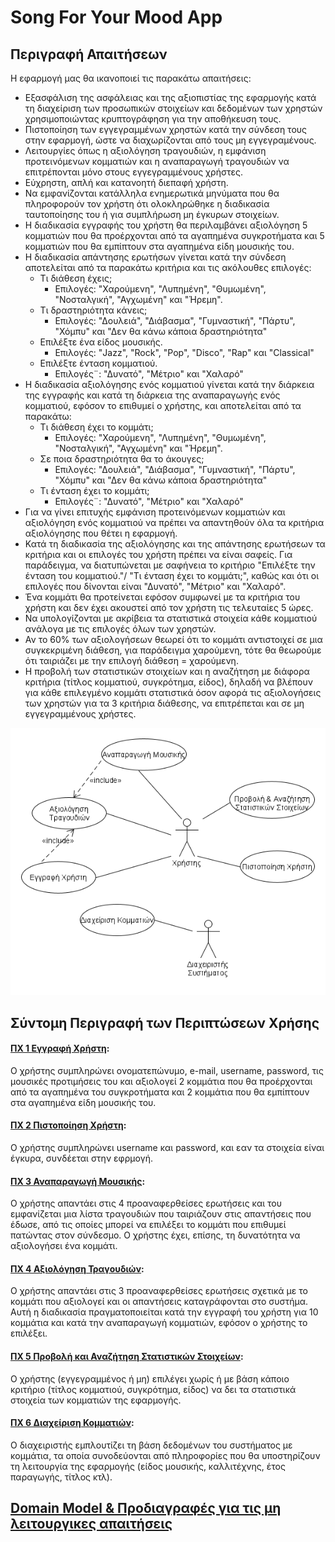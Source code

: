 # Song For Your Mood App 

## Περιγραφή Απαιτήσεων 

Η εφαρμογή μας θα ικανοποιεί τις παρακάτω απαιτήσεις:
* Εξασφάλιση της ασφάλειας και της αξιοπιστίας της εφαρμογής κατά τη διαχείριση των προσωπικών στοιχείων και δεδομένων των χρηστών χρησιμοποιώντας κρυπτογράφηση για την αποθήκευση τους.
* Πιστοποίηση των εγγεγραμμένων χρηστών κατά την σύνδεση τους στην εφαρμογή, ώστε να διαχωρίζονται από τους μη εγγεγραμένους.
* Λειτουργίες όπως η αξιολόγηση τραγουδιών, η εμφάνιση προτεινόμενων κομματιών και η αναπαραγωγή τραγουδιών να επιτρέπονται μόνο στους εγγεγραμμένους χρήστες.
* Εύχρηστη, απλή και κατανοητή διεπαφή χρήστη.
* Να εμφανίζονται κατάλληλα ενημερωτικά μηνύματα που θα πληροφορούν τον χρήστη ότι ολοκληρώθηκε η διαδικασία ταυτοποίησης του ή για συμπλήρωση μη έγκυρων στοιχείων.
* Η διαδικασία εγγραφής του χρήστη θα περιλαμβάνει αξιολόγηση 5 κομματιών που θα προέρχονται από τα αγαπημένα συγκροτήματα και 5 κομματιών που θα εμπίπτουν στα αγαπημένα είδη μουσικής του.
* Η διαδικασία απάντησης ερωτήσων γίνεται κατά την σύνδεση αποτελείται από τα παρακάτω κριτήρια και τις ακόλουθες επιλογές:
  * Τι διάθεση έχεις;
     * Επιλογές: "Χαρούμενη", "Λυπημένη", "Θυμωμένη", "Νοσταλγική", "Αγχωμένη" και "Ήρεμη". 
  * Τι δραστηριότητα κάνεις;
     * Επιλογές: "Δουλειά", "Διάβασμα", "Γυμναστική", "Πάρτυ", "Χόμπυ" και "Δεν θα κάνω κάποια δραστηριότητα" 
  * Επιλέξτε ένα είδος μουσικής.
     * Επιλογές: "Jazz", "Rock", "Pop", "Disco", "Rap" και "Classical"
  * Επιλέξτε ένταση κομματιού.
     * Επιλογές¨: "Δυνατό", "Μέτριο" και "Χαλαρό"
* Η διαδικασία αξιολόγησης ενός κομματιού γίνεται κατά την διάρκεια της εγγραφής και κατά τη διάρκεια της αναπαραγωγής ενός κομματιού, εφόσον το επιθυμεί ο χρήστης, και αποτελείται από τα παρακάτω:
  * Τι διάθεση έχει το κομμάτι;
     * Επιλογές: "Χαρούμενη", "Λυπημένη", "Θυμωμένη", "Νοσταλγική", "Αγχωμένη" και "Ήρεμη". 
  * Σε ποια δραστηριότητα θα το άκουγες;
     * Επιλογές: "Δουλειά", "Διάβασμα", "Γυμναστική", "Πάρτυ", "Χόμπυ" και "Δεν θα κάνω κάποια δραστηριότητα" 
  * Τι ένταση έχει το κομμάτι;
     * Επιλογές¨: "Δυνατό", "Μέτριο" και "Χαλαρό"
* Για να γίνει επιτυχής εμφάνιση προτεινόμενων κομματιών και αξιολόγηση ενός κομματιού να πρέπει να απαντηθούν όλα τα κριτήρια αξιολόγησης που θέτει η εφαρμογή.
* Κατά τη διαδικασία της αξιολόγησης και της απάντησης ερωτήσεων τα κριτήρια και οι επιλογές του χρήστη πρέπει να είναι σαφείς. Για παράδειγμα, να διατυπώνεται με σαφήνεια το κριτήριο "Επιλέξτε την ένταση του κομματιού."/ "Τι ένταση έχει το κομμάτι;", καθώς και ότι οι επιλογές που δίνονται είναι "Δυνατό", "Μέτριο" και "Χαλαρό". 
* Ένα κομμάτι θα προτείνεται εφόσον συμφωνεί με τα κριτήρια του χρήστη και δεν έχει ακουστεί από τον χρήστη τις τελευταίες 5 ώρες.
* Να υπολογίζονται με ακρίβεια τα στατιστικά στοιχεία κάθε κομματιού ανάλογα με τις επιλογές όλων των χρηστών. 
* Αν το 60% των αξιολογήσεων θεωρεί ότι το κομμάτι αντιστοιχεί σε μια συγκεκριμένη διάθεση, για παράδειγμα χαρούμενη, τότε θα θεωρούμε ότι ταιριάζει με την επιλογή διάθεση = χαρούμενη.
* Η προβολή των στατιστικών στοιχείων και η αναζήτηση με διάφορα κριτήρια (τίτλος κομματιού, συγκρότημα, είδος), δηλαδή να  βλέπουν για κάθε επιλεγμένο κομμάτι στατιστικά όσον αφορά τις αξιολογήσεις των χρηστών για τα 3 κριτήρια διάθεσης, να επιτρέπεται και σε μη εγγεγραμμένους χρήστες.


![Διάγραμμα περιπτώσεων χρήσης](docs/markdown/uml/requirements/use-case-diagram.png)


## Σύντομη Περιγραφή των Περιπτώσεων Χρήσης

#### [ΠΧ 1 Εγγραφή Χρήστη](uc1-user-registration.md): 
Ο χρήστης συμπληρώνει ονοματεπώνυμο, e-mail, username, password, τις μουσικές προτιμήσεις του και αξιολογεί 2 κομμάτια που θα προέρχονται από τα αγαπημένα του συγκροτήματα και 2 κομμάτια που θα εμπίπτουν στα αγαπημένα είδη μουσικής του.

#### [ΠΧ 2 Πιστοποίηση Χρήστη](uc2-user-identification.md): 
Ο χρήστης συμπληρώνει username και password, και εαν τα στοιχεία είναι έγκυρα, συνδέεται στην εφρμογή.

#### [ΠΧ 3 Αναπαραγωγή Μουσικής](uc3-music-playing.md):
Ο χρήστης απαντάει στις 4 προαναφερθείσες ερωτήσεις και του εμφανίζεται μια λίστα τραγουδιών που ταιριάζουν στις απαντήσεις που έδωσε, από τις οποίες μπορεί να επιλέξει το κομμάτι που επιθυμεί πατώντας στον σύνδεσμο. Ο χρήστης έχει, επίσης, τη δυνατότητα να αξιολογήσει ένα κομμάτι.

#### [ΠΧ 4 Αξιολόγηση Τραγουδιών](uc4-song-rating.md): 
Ο χρήστης απαντάει στις 3 προαναφερθείσες ερωτήσεις σχετικά με το κομμάτι που αξιολογεί και οι απαντήσεις καταγράφονται στο συστήμα. Αυτή η διαδικασία πραγματοποιείται κατά την εγγραφή του χρήστη για 10 κομμάτια και κατά την αναπαραγωγή κομματιών, εφόσον ο χρήστης το επιλέξει.

#### [ΠΧ 5 Προβολή και Αναζήτηση Στατιστικών Στοιχείων](uc5-projection-and-search-of-statistics.md):
Ο χρήστης (εγγεγραμμένος ή μη) επιλέγει χωρίς ή με βάση κάποιο κριτήριο (τίτλος κομματιού, συγκρότημα, είδος) να δει τα στατιστικά στοιχεία των κομματιών της εφαρμογής.

#### [ΠΧ 6 Διαχείριση Κομματιών](uc6-song-addition.md):
Ο διαχειριστής εμπλουτίζει τη βάση δεδομένων του συστήματος με κομμάτια, τα οποία συνοδεύονται από πληροφορίες που θα υποστηρίζουν τη λειτουργία της εφαρμογής (είδος μουσικής, καλλιτέχνης, έτος παραγωγής, τίτλος κτλ).



## [Domain Model & Προδιαγραφές για τις μη λειτουργικες απαιτήσεις](docs/markdown/software-requirements.md)